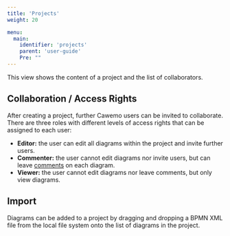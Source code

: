 ```yaml
---
title: 'Projects'
weight: 20

menu:
  main:
    identifier: 'projects'
    parent: 'user-guide'
    Pre: ""
---
```


This view shows the content of a project and the list of collaborators.

## Collaboration / Access Rights

After creating a project, further Cawemo users can be invited to collaborate. There are three roles with different levels of access rights that can be assigned to each user:

- **Editor:** the user can edit all diagrams within the project and invite further users.
- **Commenter:** the user cannot edit diagrams nor invite users, but can leave [comments](../diagrams#comments) on each diagram.
- **Viewer:** the user cannot edit diagrams nor leave comments, but only view diagrams.

## Import

Diagrams can be added to a project by dragging and dropping a BPMN XML file from the local file system onto the list of diagrams in the project.
